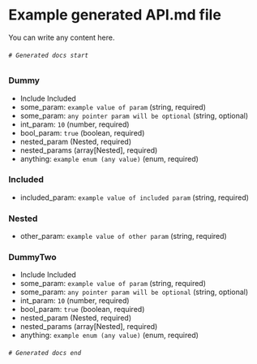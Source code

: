 # Example generated API.md file

You can write any content here.

###### `# Generated docs start`

### Dummy
+ Include Included
+ some_param: `example value of param` (string, required)
+ some_param: `any pointer param will be optional` (string, optional)
+ int_param: `10` (number, required)
+ bool_param: `true` (boolean, required)
+ nested_param (Nested, required)
+ nested_params (array[Nested], required)
+ anything: `example enum (any value)` (enum, required)

### Included
+ included_param: `example value of included param` (string, required)

### Nested
+ other_param: `example value of other param` (string, required)

### DummyTwo
+ Include Included
+ some_param: `example value of param` (string, required)
+ some_param: `any pointer param will be optional` (string, optional)
+ int_param: `10` (number, required)
+ bool_param: `true` (boolean, required)
+ nested_param (Nested, required)
+ nested_params (array[Nested], required)
+ anything: `example enum (any value)` (enum, required)

###### `# Generated docs end`
